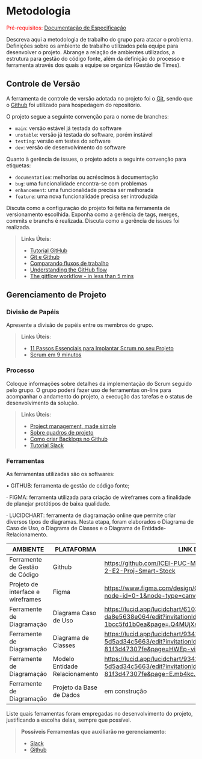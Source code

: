 
# Metodologia

<span style="color:red">Pré-requisitos: <a href="2-Especificação do Projeto.md"> Documentação de Especificação</a></span>

Descreva aqui a metodologia de trabalho do grupo para atacar o problema. Definições sobre os ambiente de trabalho utilizados pela  equipe para desenvolver o projeto. Abrange a relação de ambientes utilizados, a estrutura para gestão do código fonte, além da definição do processo e ferramenta através dos quais a equipe se organiza (Gestão de Times).

## Controle de Versão

A ferramenta de controle de versão adotada no projeto foi o
[Git](https://git-scm.com/), sendo que o [Github](https://github.com)
foi utilizado para hospedagem do repositório.

O projeto segue a seguinte convenção para o nome de branches:

- `main`: versão estável já testada do software
- `unstable`: versão já testada do software, porém instável
- `testing`: versão em testes do software
- `dev`: versão de desenvolvimento do software

Quanto à gerência de issues, o projeto adota a seguinte convenção para
etiquetas:

- `documentation`: melhorias ou acréscimos à documentação
- `bug`: uma funcionalidade encontra-se com problemas
- `enhancement`: uma funcionalidade precisa ser melhorada
- `feature`: uma nova funcionalidade precisa ser introduzida

Discuta como a configuração do projeto foi feita na ferramenta de versionamento escolhida. Exponha como a gerência de tags, merges, commits e branchs é realizada. Discuta como a gerência de issues foi realizada.

> **Links Úteis**:
> - [Tutorial GitHub](https://guides.github.com/activities/hello-world/)
> - [Git e Github](https://www.youtube.com/playlist?list=PLHz_AreHm4dm7ZULPAmadvNhH6vk9oNZA)
>  - [Comparando fluxos de trabalho](https://www.atlassian.com/br/git/tutorials/comparing-workflows)
> - [Understanding the GitHub flow](https://guides.github.com/introduction/flow/)
> - [The gitflow workflow - in less than 5 mins](https://www.youtube.com/watch?v=1SXpE08hvGs)

## Gerenciamento de Projeto

### Divisão de Papéis

Apresente a divisão de papéis entre os membros do grupo.

> **Links Úteis**:
> - [11 Passos Essenciais para Implantar Scrum no seu 
> Projeto](https://mindmaster.com.br/scrum-11-passos/)
> - [Scrum em 9 minutos](https://www.youtube.com/watch?v=XfvQWnRgxG0)

### Processo

Coloque  informações sobre detalhes da implementação do Scrum seguido pelo grupo. O grupo poderá fazer uso de ferramentas on-line para acompanhar o andamento do projeto, a execução das tarefas e o status de desenvolvimento da solução.
 
> **Links Úteis**:
> - [Project management, made simple](https://github.com/features/project-management/)
> - [Sobre quadros de projeto](https://docs.github.com/pt/github/managing-your-work-on-github/about-project-boards)
> - [Como criar Backlogs no Github](https://www.youtube.com/watch?v=RXEy6CFu9Hk)
> - [Tutorial Slack](https://slack.com/intl/en-br/)

### Ferramentas


As ferramentas utilizadas são os softwares:

• GITHUB: ferramenta de gestão de código fonte;

· FIGMA: ferramenta utilizada para criação de wireframes com a finalidade de planejar protótipos de baixa qualidade.

· LUCIDCHART: ferramenta de diagramação online que permite criar diversos tipos de diagramas. Nesta etapa, foram elaborados o Diagrama de Caso de Uso, o Diagrama de Classes e o Diagrama de Entidade-Relacionamento.


| AMBIENTE                            | PLATAFORMA                         | LINK DE ACESSO                         |
|-------------------------------------|------------------------------------|----------------------------------------|
| Ferramente de Gestão de Código        | Github                          | https://github.com/ICEI-PUC-Minas-PMV-ADS/PMV-ADS-2024-2-E2-Proj-Smart-Stock| Documentos do projeto               | GitHub                             |                            | Figma                              | http://....                            |
|Projeto de interface e wireframes    | Figma              |https://www.figma.com/design/C08lggIBwVW4fyLHmZVPjx/Untitled?node-id=0-1&node-type=canvas&t=2GSWQQ9GQg1Jb48t-0
|Ferramente de Diagramação   | Diagrama Caso de Uso           |https://lucid.app/lucidchart/610345b9-5c7b-4c48-8acb-da8e5638e064/edit?invitationId=inv_384f7e54-52cc-407c-bc7c-1bcc5fd1b0ea&page=.Q4MUjXso07N#
|Ferramente de Diagramação   | Diagrama de Classes         |https://lucid.app/lucidchart/9342c5b3-9a26-4988-802a-5d5ad34c5663/edit?invitationId=inv_59132baf-9384-4cf4-bd59-81f3d47307fe&page=HWEp-vi-RSFO#
|Ferramente de Diagramação   |Modelo Entidade Relacionamento  |https://lucid.app/lucidchart/9342c5b3-9a26-4988-802a-5d5ad34c5663/edit?invitationId=inv_59132baf-9384-4cf4-bd59-81f3d47307fe&page=E.mb4kc.4tQh#
|Ferramente de Diagramação   |Projeto da Base de Dados | em construção

Liste quais ferramentas foram empregadas no desenvolvimento do projeto, justificando a escolha delas, sempre que possível.
 
> **Possíveis Ferramentas que auxiliarão no gerenciamento**: 
> - [Slack](https://slack.com/)
> - [Github](https://github.com/)

